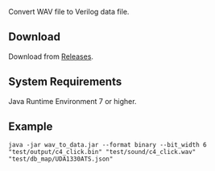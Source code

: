 
Convert WAV file to Verilog data file.

## Download

Download from [Releases](https://github.com/ebola777/Verilog-wav-to-data-converter/releases).

## System Requirements

Java Runtime Environment 7 or higher.

## Example

```
java -jar wav_to_data.jar --format binary --bit_width 6 "test/output/c4_click.bin" "test/sound/c4_click.wav" "test/db_map/UDA1330ATS.json"
```
